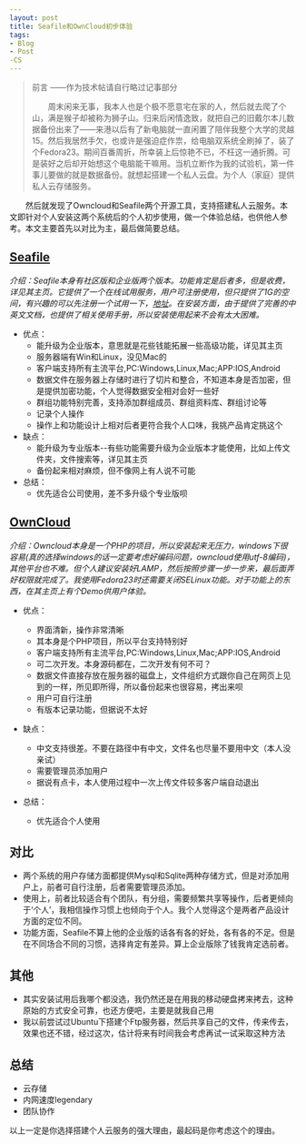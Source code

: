 ```yaml
---
layout: post
title: Seafile和OwnCloud初步体验
tags:
- Blog
- Post
-CS
---
```

> 前言
> ——作为技术帖请自行略过记事部分
> <p style="text-indent:2em;">
> 周末闲来无事，我本人也是个极不愿意宅在家的人，然后就去爬了个山，满是猴子却被称为狮子山。归来后闲情逸致，就把自己的旧戴尔本儿数据备份出来了——来港以后有了新电脑就一直闲置了陪伴我整个大学的灵越15。然后我居然手欠，也或许是强迫症作祟，给电脑双系统全刷掉了，装了个Fedora23。期间百番周折，所幸装上后惊艳不已，不枉这一通折腾。可是装好之后却开始想这个电脑能干嘛用。当机立断作为我的试验机，第一件事儿要做的就是数据备份。就想起搭建一个私人云盘。为个人（家庭）提供私人云存储服务。

<p style="text-indent:2em;">
然后就发现了Owncloud和Seafile两个开源工具，支持搭建私人云服务。本文即针对个人安装这两个系统后的个人初步使用，做一个体验总结，也供他人参考。本文主要首先以对比为主，最后做简要总结。
</p>

## [Seafile](https://owncloud.org/)
_介绍：Seafile本身有社区版和企业版两个版本。功能肯定是后者多，但是收费，详见其主页。它提供了一个在线试用服务，用户可注册使用，但只提供了1G的空间，有兴趣的可以先注册一个试用一下，[地址](https://seacloud.cc/)。在安装方面，由于提供了完善的中英文文档，也提供了相关使用手册，所以安装使用起来不会有太大困难。_

* 优点：
	* 能升级为企业版本，意思就是花些钱能拓展一些高级功能，详见其主页
	* 服务器端有Win和Linux，没见Mac的
	* 客户端支持所有主流平台,PC:Windows,Linux,Mac;APP:IOS,Android
	* 数据文件在服务器上存储时进行了切片和整合，不知道本身是否加密，但是提供加密功能，个人觉得数据安全相对会好一些好
	* 群组功能特别完善，支持添加群组成员、群组资料库、群组讨论等
	* 记录个人操作
	* 操作上和功能设计上相对后者更符合我个人口味，我挑产品肯定挑这个
* 缺点：
	* 能升级为专业版本--有些功能需要升级为企业版本才能使用，比如上传文件夹，文件搜索等，详见其主页
	* 备份起来相对麻烦，但不像网上有人说不可能
* 总结：
	* 优先适合公司使用，差不多升级个专业版呗
	

## [OwnCloud](https://owncloud.org/)
_介绍：Owncloud本身是一个PHP的项目，所以安装起来无压力，windows下很容易(真的选择windows的话一定要考虑好编码问题，owncloud使用utf-8编码)，其他平台也不难。但个人建议安装好LAMP，然后按照步骤一步一步来，最后面弄好权限就完成了。我使用Fedora23时还需要关闭SELinux功能。对于功能上的东西，在其主页上有个Demo供用户体验。_

* 优点：
	* 界面清新，操作非常清晰
	* 其本身是个PHP项目，所以平台支持特别好
	* 客户端支持所有主流平台,PC:Windows,Linux,Mac;APP:IOS,Android
	* 可二次开发。本身源码都在，二次开发有何不可？
	* 数据文件直接存放在服务器的磁盘上，文件组织方式跟你自己在网页上见到的一样，所见即所得，所以备份起来也很容易，拷出来呗
	* 用户可自行注册
	* 有版本记录功能，但据说不太好
	
* 缺点：
	* 中文支持很差。不要在路径中有中文，文件名也尽量不要用中文（本人没亲试）
	* 需要管理员添加用户
	* 据说有点卡，本人使用过程中一次上传文件较多客户端自动退出
* 总结：
	* 优先适合个人使用
	
## 对比
* 两个系统的用户存储方面都提供Mysql和Sqlite两种存储方式，但是对添加用户上，前者可自行注册，后者需要管理员添加。
* 使用上，前者比较适合有个团队，有分组，需要频繁共享等操作，后者更倾向于‘个人’，我相信操作习惯上也倾向于个人。我个人觉得这个是两者产品设计方面的定位不同。
* 功能方面，Seafile不算上他的企业版的话各有各的好处，各有各的不足。但是在不同场合不同的习惯，选择肯定有差异。算上企业版除了钱我肯定选前者。
## 其他
* 其实安装试用后我哪个都没选，我仍然还是在用我的移动硬盘拷来拷去，这种原始的方式安全可靠，也还方便吧，主要是就我自己用
* 我以前尝试过Ubuntu下搭建个Ftp服务器，然后共享自己的文件，传来传去，效果也还不错，经过这次，估计将来有时间我会考虑再试一试采取这种方法
## 总结
* 云存储
* 内网速度legendary
* 团队协作

以上一定是你选择搭建个人云服务的强大理由，最起码是你考虑这个的理由。





